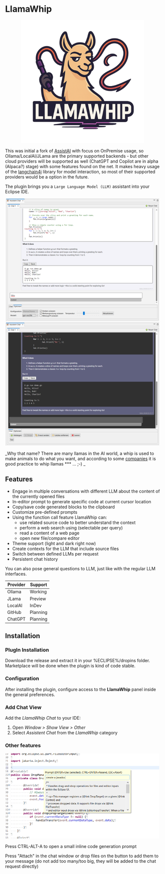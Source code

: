 # LlamaWhip
<p align="center"><img src="src/website/llamawhip-transp.png" width="400"></p>

This was initial a fork of [AssistAI](https://github.com/gradusnikov/eclipse-chatgpt-plugin) with focus on OnPremise usage, so Ollama/LocalAI/JLama are the primary supported backends - but other cloud providers will be supported as well (ChatGPT and Copilot are in alpha (Alpaca?) stage) with some features found on the net. It makes heavy usage of the [langchain4j](https://docs.langchain4j.dev) library for model interaction, so most of their supported providers would be a option in the future.

The plugin brings you a `Large Language Model (LLM)` assistant into your Eclipse IDE.

<p align="center"><img src="src/website/screenshot.png" width="500"><img src="src/website/screenshot2.png" width="500"></p>

_Why that name? There are many llamas in the AI world, a whip is used to make animals to do what you want, and according to some [companies](https://www.youtube.com/watch?v=HaF-nRS_CWM) it is good practice to whip llamas *** ... ;-) _

## Features

- Engage in multiple conversations with different LLM about the content of the currently opened files
- In-editor prompt to generate specific code at current cursor location
- Copy/save code generated blocks to the clipboard
- Customize pre-defined prompts
- Using the function call feature LlamaWhip can:
  - use related source code to better understand the context
  - perform a web search using (selectable per query) 
  - read a content of a web page
  - open new file/compare editor
- Theme support (light and dark right now)
- Create contexts for the LLM that include source files
- Switch between defined LLMs per request
- Persistent chat history

You can also pose general questions to LLM, just like with the regular LLM interfaces.


| Provider    | Support  |
|-------------|----------|
| Ollama      | Working  |
| JLama       | Preview  |
| LocalAI     | InDev    |
| GitHub      | Planning |
| ChatGPT     | Planning |

## Installation

### PlugIn Installation

Download the release and extract it in your %ECLIPSE%/dropins folder. Marketplace will be done when the
plugin is kind of code stable.  

### Configuration

After installing the plugin, configure access to the **LlamaWhip** panel inside the general preferences.

### Add Chat View

Add the *LlamaWhip Chat* to your IDE:

1. Open *Window > Show View > Other*
2. Select *Assistent Chat* from the *LlamaWhip* category

### Other features

<p align="center"><img src="src/website/in-editor-prompt.png" width="500"></p>

Press CTRL-ALT-A to open a small inline code generation prompt

Press "Attach" in the chat window or drop files on the button to add them to your message (do not add too many/too big, they will be added to the chat request directly)

 